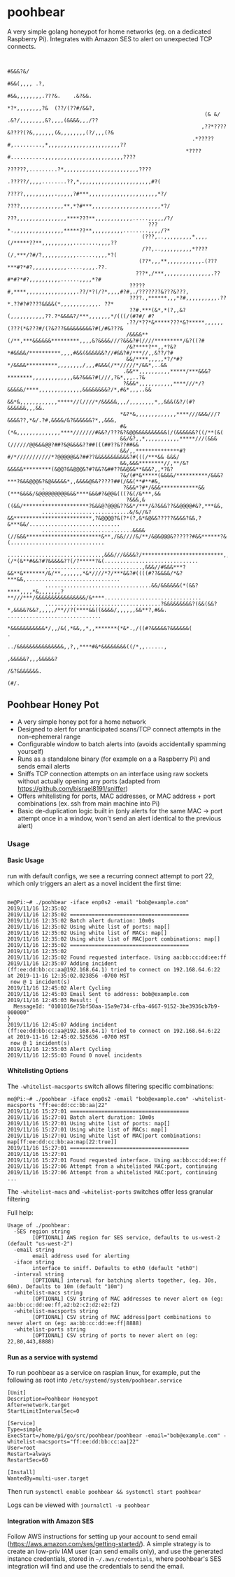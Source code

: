 # poohbear
A very simple golang honeypot for home networks (eg. on a dedicated Raspberry Pi). Integrates with Amazon SES to alert on unexpected TCP connects.

```
    
                                                                                 #&&&?&/
                                                                             #&&(,,,, .?,
                                                                           #&&,,,,,,,,.???&.    .&?&&.
                                                                           *?*,,,,,,,,?&  (??/(??#/&&?,
                                                               (& &/      .&?/,,,,,,,,&?,,,,(&&&&,,,/??
                                                              ,??*????&????(?&,,,,,,,(&,,,,,,,,(?/,,,(?&
                                                           .*?????#,.........,*,,,,,,,,,,,,,,,,,,,,,,,??
                                                         *????#...........,,,,,,,,,,,,,,,,,,,,,,,,,????
                                                       ??????,.........?*,,,,,,,,,,,,,,,,,,,,,,,,????
                                                   .?????/,,,,........??,*,,,,,,,,,,,,,,,,,,,,,,,#?(
                                                 ?????,,,,,,,,,,.,,,,,?#***,,,,,,,,,,,,,,,,,,,,,,*?/
                                                ????,,,,,,,,,,,,,,**,*?#***,,,,,,,,,,,,,,,,,,,,,,*?/
                                               ???,,,,,,,,,,,,,,,,****???**,,,,,,,,,,,,.....,,,,,/?/
                                             ???*.,,,,,,,,,,,,,,,,*****??**,,,,,,,,,,........,,,,/?*
                                           (???,..,,,,,,,,,*,,,,(/*****??**,,,,,,,,,,........,,,,??
                                           /??,..,,,,,,,,,,*????(/,***/?#/?,,,,,,,,,,,......,,,,*?(
                                          (??*,,,**,,,,,,,,,,,.(???***#?*#?,,,,,,,,,,,.....,,,,.??.
                                         ???*,/***,,,,,,,,,,,,,,,.??#*#?*#?,,,,,,,,,,......,,,,*?#
                                       ?????#,****,,,,,,,,,,,,,,,,.??/*?(/?*,,,,#?#,./???????&???&???,
                                       ????.,******,,,*?#,,,,,,,,,,.??*.??#?#????&&&&(*,,,,,,,,,,,,. ??*
                                       ??#.***(&*,*(?,,&?(,,,,,,,,,,,??.?*&&&&?/***,,,,,,,*/(((/(#?#/ #?
                                      .??/*??*&*****???*&?*****,,,,,,(???(*&???#/(?&???&&&&&&&&&?#(/#&???&
                                      /&&&&**(/**,***&&&&&&*********,,,,&?&&&&///?&&&?#(////*********/&?((?#
                                      /&?****?**,,*?&?*#&&&&/**********,,,,#&&(&&&&&&?//#&&?#/***//,,&??/?#
                                      &&/****,,,,,*?/*#?*/&&&&**********,,,,,,,,/,,,#&&&(/**/////*/&&*,..&&
                                     .&&**,,,,,,,,,,*****/***&&&?********,,,,,,,,,,,,,&&?&&&?#(///,?&*,,,..?&
                                     ?&&&*,,,,,,,,,,,****///*/?&&&&&/****,,,,,,,,,,,,,,&&&&&&&&?/*,#&*,,,..&&
                                     &&*&,,,,,,,,,,,,*****//(////*/&&&&&,,,/,,,,,,,,*,,&&&(&?/(#?&&&&&&,,,&&.
                                    *&?*&,,,,,,,,,,,,,****///&&&///?&&&&??,*&/.?#,&&&&/&?&&&&&&?*,,&&&,
                                    #&(*&,,,,,,,,,,,,,,****///////#&&?/???&?&@@&&&&&&&&&&(/(&&&&&&?((/**(&(
                                    &&/&?,,*,,,,,,,,,,,*****///(&&&(//////@@&&&@@?##?&@&&&&??##(((##??&??##&&
                                    &&/,,**************#?#/*///////////*?@@@@@&&?##??&&&&&&&&&&&?#(((/***&& &&&/
                                    &&,&&&********//,**/&?&&&&&*********(&@@?&&@@@&?#?&&?&##??&&@&&**&&&?,,*?&?
                                    ?&/(#*&*****(&&&&/**********/&&&?***?&&&@@@&?&@&&&&&*,,&&&&@&&?????##(/&&(**#**#&,
           .                         ?&&&*?#*/&&&************&&(***&&&&/&@@@@@@@@@&&&****&&&#?&@@&(((?&(/&***,&&
           .                          ?&&&,&((&&/*********************?&&&@?@@@&??&&*/***/&?&&&??&&@@@@#&?,***&&,
           ............................&/&//&?&&*************************,?&@@@@?&(?*(?,&*&@&&?????&&&&?&&,?&***&&/.............................
           .............................&&&&(//&&&************************&**,/&&////&/**/&@&@@@&??????#&&******?&(..............................
           ..............................,&&&///&&&&?/**************************,,#?(/*(&**#&&?#?&&&&&??(/?*****?&(..............................
            ...............................,&&&//#&&&***?&&**&*******/&/**,,,,,,,*&*////*?/***&&?#((((#??&&&&/*&?***&&,..............................
            ..................................&&/&&&&&&(*(&&?****,,,,*&,,,,,,,?**///***/&&&&&&&&&&&&&&&&/&****...............................
            .....................................?&&&&&&&&&?(&&(&&?*,&&&&?&&?,,,,,/**//?(****&&((&&&&/,,,,,,&&**?,#&&. ..............................
                                                     *&&&&&&&&&&&*/,,/&(,*&&,,*,,*******(*&*.,/((#?&&&&&?&&&&&&(                                .
                                                             ../&&&&&&&&&&&&&&&,,?,,****#&*&&&&&&&&((/*,,......,
                                                                             ,&&&&&?,,,&&&&&?
                                                                                 /&?&&&&&&&.
                                                                                     (#/.
```

## Poohbear Honey Pot

- A very simple honey pot for a home network
- Designed to alert for unanticipated scans/TCP connect attempts in the non-ephemeral range
- Configurable window to batch alerts into (avoids accidentally spamming yourself)
- Runs as a standalone binary (for example on a a Raspberry Pi) and sends email alerts 
- Sniffs TCP connection attempts on an interface using raw sockets without actually opening any ports  (adapted from https://github.com/bisrael8191/sniffer)
- Offers whitelisting for ports, MAC addresses, or MAC address + port combinations (ex. ssh from main machine into Pi)
- Basic de-duplication logic built in (only alerts for the same MAC -> port attempt once in a window, won't send an alert identical to the previous alert)

### Usage

#### Basic Usage

run with default configs, we see a recurring connect attempt to port 22, which only triggers an alert as a novel incident the first time:

```

me@Pi:~# ./poohbear -iface enp0s2 -email "bob@example.com"
2019/11/16 12:35:02
2019/11/16 12:35:02 ======================================
2019/11/16 12:35:02 Batch alert duration: 10m0s
2019/11/16 12:35:02 Using white list of ports: map[]
2019/11/16 12:35:02 Using white list of MACs: map[]
2019/11/16 12:35:02 Using white list of MAC|port combinations: map[]
2019/11/16 12:35:02 ======================================
2019/11/16 12:35:02
2019/11/16 12:35:02 Found requested interface. Using aa:bb:cc:dd:ee:ff
2019/11/16 12:35:07 Adding incident
(ff:ee:dd:bb:cc:aa@192.168.64.1) tried to connect on 192.168.64.6:22 at 2019-11-16 12:35:02.023856 -0700 MST
 now @ 1 incident(s)
2019/11/16 12:45:02 Alert Cycling
2019/11/16 12:45:03 Email Sent to address: bob@example.com
2019/11/16 12:45:03 Result: {
  MessageId: "0101016e75bf50aa-15a9e734-cfba-4667-9152-3be3936cb7b9-000000"
}
2019/11/16 12:45:07 Adding incident
(ff:ee:dd:bb:cc:aa@192.168.64.1) tried to connect on 192.168.64.6:22 at 2019-11-16 12:45:02.525636 -0700 MST
 now @ 1 incident(s)
2019/11/16 12:55:03 Alert Cycling
2019/11/16 12:55:03 Found 0 novel incidents
```



#### Whitelisting Options

The `-whitelist-macsports` switch allows filtering specific combinations:

```
me@Pi:~# ./poohbear -iface enp0s2 -email "bob@example.com" -whitelist-macsports "ff:ee:dd:cc:bb:aa|22"
2019/11/16 15:27:01 ======================================
2019/11/16 15:27:01 Batch alert duration: 10m0s
2019/11/16 15:27:01 Using white list of ports: map[]
2019/11/16 15:27:01 Using white list of MACs: map[]
2019/11/16 15:27:01 Using white list of MAC|port combinations: map[ff:ee:dd:cc:bb:aa:map[22:true]]
2019/11/16 15:27:01 ======================================
2019/11/16 15:27:01 
2019/11/16 15:27:01 Found requested interface. Using aa:bb:cc:dd:ee:ff
2019/11/16 15:27:06 Attempt from a whitelisted MAC:port, continuing
2019/11/16 15:27:06 Attempt from a whitelisted MAC:port, continuing
...
```

The `-whitelist-macs` and `-whitelist-ports` switches offer less granular filtering

Full help:

```
Usage of ./poohbear:
  -SES region string
        [OPTIONAL] AWS region for SES service, defaults to us-west-2 (default "us-west-2")
  -email string
        email address used for alerting
  -iface string
        interface to sniff. Defaults to eth0 (default "eth0")
  -interval string
        [OPTIONAL] interval for batching alerts together, (eg. 30s, 60m). Defaults to 10m (default "10m")
  -whitelist-macs string
        [OPTIONAL] CSV string of MAC addresses to never alert on (eg: aa:bb:cc:dd:ee:ff,a2:b2:c2:d2:e2:f2)
  -whitelist-macsports string
        [OPTIONAL] CSV string of MAC address|port combinations to never alert on (eg: aa:bb:cc:dd:ee:ff|8888)
  -whitelist-ports string
        [OPTIONAL] CSV string of ports to never alert on (eg: 22,80,443,8888)
```

#### Run as a service with systemd

To run poohbear as a service on raspian linux, for example, put the following as root into `/etc/systemd/system/poohbear.service`

```
[Unit]
Description=Poohbear Honeypot
After=network.target
StartLimitIntervalSec=0

[Service]
Type=simple
ExecStart=/home/pi/go/src/poohbear/poohbear -email="bob@example.com" -whitelist-macsports="ff:ee:dd:bb:cc:aa|22"
User=root
Restart=always
RestartSec=60

[Install]
WantedBy=multi-user.target

```

Then run `systemctl enable poohbear && systemctl start poohbear`

Logs can be viewed with `journalctl -u poohbear`


#### Integration with Amazon SES

Follow AWS instructions for setting up your account to send email (https://aws.amazon.com/ses/getting-started/). A simple strategy is to create an low-priv IAM user (can send emails only), and use the generated instance credentials, stored in `~/.aws/credentials`, where poohbear's SES integration will find and use the credentials to send the email. 
